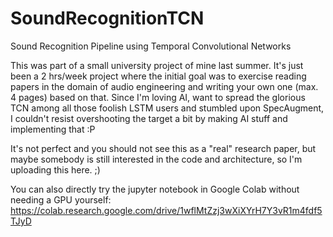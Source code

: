 # SoundRecognitionTCN
Sound Recognition Pipeline using Temporal Convolutional Networks

This was part of a small university project of mine last summer. It's just been a 2 hrs/week project where the initial goal was to exercise reading papers in the domain of audio engineering and writing your own one (max. 4 pages) based on that. Since I'm loving AI, want to spread the glorious TCN among all those foolish LSTM users and stumbled upon SpecAugment, I couldn't resist overshooting the target a bit by making AI stuff and implementing that :P

It's not perfect and you should not see this as a "real" research paper, but maybe somebody is still interested in the code and architecture, so I'm uploading this here. ;)

You can also directly try the jupyter notebook in Google Colab without needing a GPU yourself: https://colab.research.google.com/drive/1wflMtZzj3wXiXYrH7Y3vR1m4fdf5TJyD
